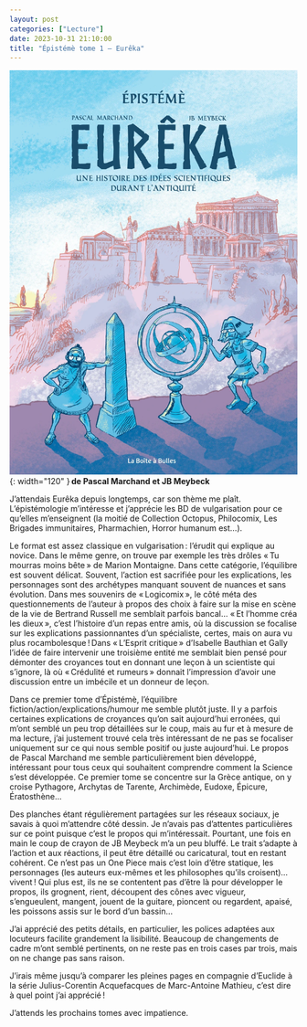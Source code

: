 ```yaml
---
layout: post
categories: ["Lecture"]
date: 2023-10-31 21:10:00
title: "Épistémè tome 1 — Eurêka"
---
```


![couverture](/assets/images/couv_lecture/eureka.webp){: width="120" } **de Pascal Marchand et JB Meybeck**

J’attendais Eurêka depuis longtemps, car son thème me plaît. L’épistémologie m’intéresse et j’apprécie les BD de vulgarisation pour ce qu’elles m’enseignent (la moitié de Collection Octopus, Philocomix, Les Brigades immunitaires, Pharmachien, Horror humanum est…).

Le format est assez classique en vulgarisation : l’érudit qui explique au novice. Dans le même genre, on trouve par exemple les très drôles « Tu mourras moins bête » de Marion Montaigne. Dans cette catégorie, l’équilibre est souvent délicat. Souvent, l’action est sacrifiée pour les explications, les personnages sont des archétypes manquant souvent de nuances et sans évolution. Dans mes souvenirs de « Logicomix », le côté méta des questionnements de l’auteur à propos des choix à faire sur la mise en scène de la vie de Bertrand Russell me semblait parfois bancal… « Et l’homme créa les dieux », c’est l’histoire d’un repas entre amis, où la discussion se focalise sur les explications passionnantes d’un spécialiste, certes, mais on aura vu plus rocambolesque ! Dans « L’Esprit critique » d’Isabelle Bauthian et Gally l’idée de faire intervenir une troisième entité me semblait bien pensé pour démonter des croyances tout en donnant une leçon à un scientiste qui s’ignore, là où « Crédulité et rumeurs » donnait l’impression d’avoir une discussion entre un imbécile et un donneur de leçon.

Dans ce premier tome d’Épistémè, l’équilibre fiction/action/explications/humour me semble plutôt juste. Il y a parfois certaines explications de croyances qu’on sait aujourd’hui erronées, qui m’ont semblé un peu trop détaillées sur le coup, mais au fur et à mesure de ma lecture, j’ai justement trouvé cela très intéressant de ne pas se focaliser uniquement sur ce qui nous semble positif ou juste aujourd’hui. Le propos de Pascal Marchand me semble particulièrement bien développé, intéressant pour tous ceux qui souhaitent comprendre comment la Science s’est développée. Ce premier tome se concentre sur la Grèce antique, on y croise Pythagore, Archytas de Tarente, Archimède, Eudoxe, Épicure, Ératosthène…

Des planches étant régulièrement partagées sur les réseaux sociaux, je savais à quoi m’attendre côté dessin. Je n’avais pas d’attentes particulières sur ce point puisque c’est le propos qui m’intéressait. Pourtant, une fois en main le coup de crayon de JB Meybeck m’a un peu bluffé. Le trait s’adapte à l’action et aux réactions, il peut être détaillé ou caricatural, tout en restant cohérent. Ce n’est pas un One Piece mais c’est loin d’être statique, les personnages (les auteurs eux-mêmes et les philosophes qu’ils croisent)… vivent ! Qui plus est, ils ne se contentent pas d’être là pour développer le propos, ils grognent, rient, découpent des cônes avec vigueur, s’engueulent, mangent, jouent de la guitare, pioncent ou regardent, apaisé, les poissons assis sur le bord d’un bassin…

J’ai apprécié des petits détails, en particulier, les polices adaptées aux locuteurs facilite grandement la lisibilité. Beaucoup de changements de cadre m’ont semblé pertinents, on ne reste pas en trois cases par trois, mais on ne change pas sans raison.

J’irais même jusqu’à comparer les pleines pages en compagnie d’Euclide à la série Julius-Corentin Acquefacques de Marc-Antoine Mathieu, c’est dire à quel point j’ai apprécié !

J’attends les prochains tomes avec impatience.
